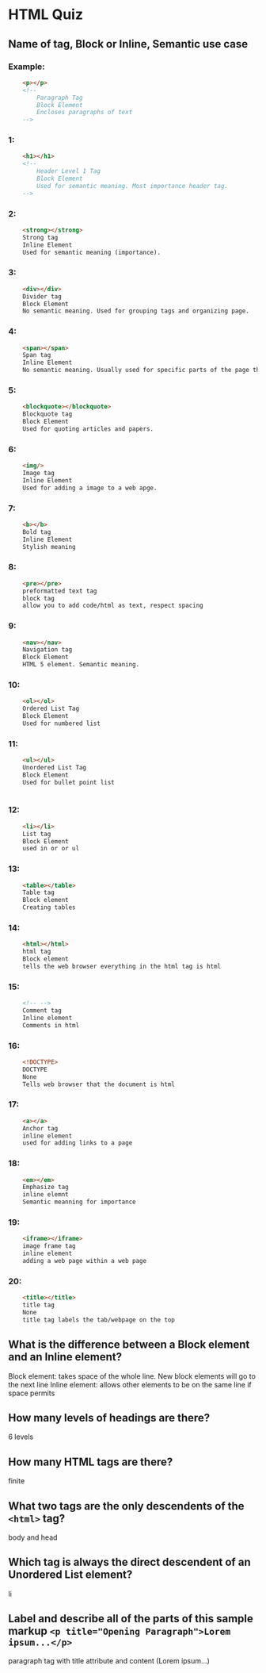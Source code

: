 # HTML Quiz

## Name of tag, Block or Inline, Semantic use case

### Example: 
```HTML
    <p></p> 
    <!-- 
        Paragraph Tag
        Block Element 
        Encloses paragraphs of text
    -->
```

### 1: 
```HTML
    <h1></h1>
    <!--
    	Header Level 1 Tag
    	Block Element
    	Used for semantic meaning. Most importance header tag. 
    -->
```

### 2: 
```HTML
    <strong></strong>
    Strong tag
    Inline Element
    Used for semantic meaning (importance).
```

### 3: 
```HTML
    <div></div>
    Divider tag
    Block Element
    No semantic meaning. Used for grouping tags and organizing page.
```

### 4: 
```HTML
    <span></span>
    Span tag
    Inline Element
    No semantic meaning. Usually used for specific parts of the page that need css applied.  
```

### 5: 
```HTML
    <blockquote></blockquote>
    Blockquote tag
    Block Element
    Used for quoting articles and papers.
```

### 6: 
```HTML
    <img/>
    Image tag
    Inline Element
    Used for adding a image to a web apge.
```

### 7: 
```HTML
    <b></b>
    Bold tag
    Inline Element
    Stylish meaning
```

### 8: 
```HTML
    <pre></pre>
    preformatted text tag
    block tag
    allow you to add code/html as text, respect spacing
```

### 9: 
```HTML
    <nav></nav>
    Navigation tag
    Block Element
    HTML 5 element. Semantic meaning.
```

### 10: 
```HTML
    <ol></ol>
    Ordered List Tag
    Block Element
    Used for numbered list
```

### 11: 
```HTML
    <ul></ul>
    Unordered List Tag
    Block Element
    Used for bullet point list
    
```

### 12: 
```HTML
    <li></li>
    List tag
    Block Element
    used in or or ul
```

### 13: 
```HTML
    <table></table>
    Table tag
    Block element
    Creating tables
```

### 14: 
```HTML
    <html></html>
    html tag
    Block element
    tells the web browser everything in the html tag is html
```

### 15: 
```HTML
    <!-- -->
    Comment tag
    Inline element
    Comments in html
```

### 16: 
```HTML
    <!DOCTYPE> 
    DOCTYPE
    None
    Tells web browser that the document is html
```

### 17: 
```HTML
    <a></a>
    Anchor tag
    inline element
    used for adding links to a page
```

### 18: 
```HTML
    <em></em>
    Emphasize tag
    inline elemnt
    Semantic meanning for importance
```

### 19: 
```HTML
    <iframe></iframe>
    image frame tag
    inline element
    adding a web page within a web page
```

### 20: 
```HTML
    <title></title>
    title tag
    None
    title tag labels the tab/webpage on the top
```

## What is the difference between a Block element and an Inline element?
Block element: takes space of the whole line. New block elements will go to the next line
Inline element: allows other elements to be on the same line if space permits
## How many levels of headings are there?
6 levels
## How many HTML tags are there?
finite
## What two tags are the only descendents of the `<html>` tag?
body and head
## Which tag is always the direct descendent of an Unordered List element?
li
## Label and describe all of the parts of this sample markup `<p title="Opening Paragraph">Lorem ipsum...</p>`
paragraph tag with title attribute and content (Lorem ipsum...)
